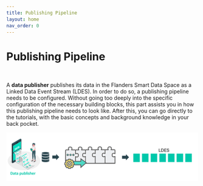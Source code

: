 ```yaml
---
title: Publishing Pipeline
layout: home
nav_order: 0
---
```


# Publishing Pipeline

<br>

A <b>data publisher</b> publishes its data in the Flanders Smart Data Space as a Linked Data Event Stream (LDES). In order to do so, a publishing pipeline needs to be configured. Without going too deeply into the specific configuration of the necessary building blocks, this part assists you in how this publishing pipeline needs to look like. After this, you can go directly to the tutorials, with the basic concepts and background knowledge in your back pocket.

![alt text](image.png)

<br>
